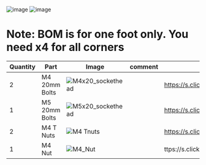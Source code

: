 ![image](https://user-images.githubusercontent.com/37383368/150451219-a742b55c-d77f-46b9-94de-215a61fd2ce9.png)
![image](https://user-images.githubusercontent.com/37383368/150451242-ef908251-b401-43ea-b02c-f5f42b2845d3.png)



# Note: BOM is for one foot only. You need x4 for all corners
| Quantity | Part                         | Image             | comment  | Links  |
| ------ | ----                           | -------              | -----  | -----	|
| 2       | M4 20mm Bolts       |![M4x20_sockethead](https://user-images.githubusercontent.com/37383368/150450850-96362b88-7eb0-4e35-8b51-9346630b014a.png)  |  |  https://s.click.aliexpress.com/e/_9RMap3 |
| 1       | M5 20mm Bolts       | ![M5x20_sockethead](https://user-images.githubusercontent.com/37383368/150450913-1d6a7c46-1dce-4645-be65-3cf1133bb746.png) |  |  https://s.click.aliexpress.com/e/_9RMap3 |
| 2       | M4 T Nuts         | ![M4 Tnuts](https://user-images.githubusercontent.com/37383368/137783436-4e1c6bae-e78c-47b5-b697-86cc7f41cef6.PNG) | | https://s.click.aliexpress.com/e/_AsGUWF |
| 1       | M4 Nut         |![M4_Nut](https://user-images.githubusercontent.com/37383368/150451383-3c5af331-50a8-4867-9555-faf2df61c88e.png)  | | ttps://s.click.aliexpress.com/e/_AFJSUp |
